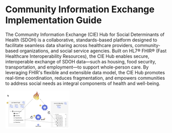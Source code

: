 # Community Information Exchange Implementation Guide



The Community Information Exchange (CIE) Hub for Social Determinants of Health (SDOH) is a collaborative, standards-based platform designed to facilitate seamless data sharing across healthcare providers, community-based organizations, and social service agencies. Built on HL7® FHIR® (Fast Healthcare Interoperability Resources), the CIE Hub enables secure, interoperable exchange of SDOH data—such as housing, food security, transportation, and employment—to support whole-person care. By leveraging FHIR's flexible and extensible data model, the CIE Hub promotes real-time coordination, reduces fragmentation, and empowers communities to address social needs as integral components of health and well-being.

<img src="assets/images/example.png" alt="Logo" width="200"/>
